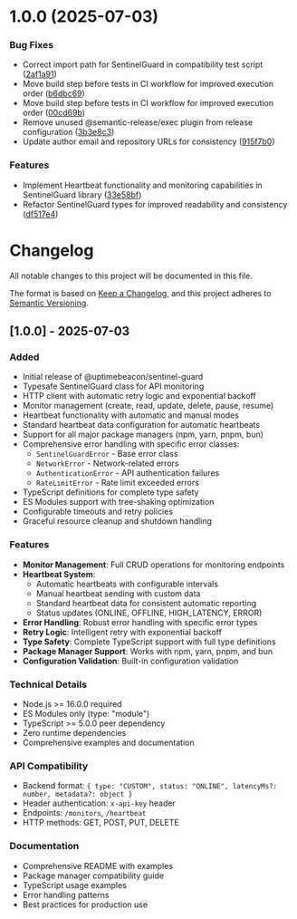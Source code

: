 # 1.0.0 (2025-07-03)


### Bug Fixes

* Correct import path for SentinelGuard in compatibility test script ([2af1a91](https://github.com/UptimeBeacon/sentinel-guard/commit/2af1a91727324a04a2f3f3e4b3a7c5ecdc7f4ea7))
* Move build step before tests in CI workflow for improved execution order ([b6dbc69](https://github.com/UptimeBeacon/sentinel-guard/commit/b6dbc69f064d5debd32635e8f85c430d9bb2707b))
* Move build step before tests in CI workflow for improved execution order ([00cd69b](https://github.com/UptimeBeacon/sentinel-guard/commit/00cd69bb937367ddb45c7f7d27098eb2a8895e2b))
* Remove unused @semantic-release/exec plugin from release configuration ([3b3e8c3](https://github.com/UptimeBeacon/sentinel-guard/commit/3b3e8c32974602d59071ccbc8d3191aa42c8c3aa))
* Update author email and repository URLs for consistency ([915f7b0](https://github.com/UptimeBeacon/sentinel-guard/commit/915f7b06d711d939649572daeb138e10483395ea))


### Features

* Implement Heartbeat functionality and monitoring capabilities in SentinelGuard library ([33e58bf](https://github.com/UptimeBeacon/sentinel-guard/commit/33e58bf7cb8ace7b32b6022a31e0e5b6cf8f137c))
* Refactor SentinelGuard types for improved readability and consistency ([df517e4](https://github.com/UptimeBeacon/sentinel-guard/commit/df517e40484d263b0483edfc6ac36b18076f2eb5))

# Changelog

All notable changes to this project will be documented in this file.

The format is based on [Keep a Changelog](https://keepachangelog.com/en/1.0.0/),
and this project adheres to [Semantic Versioning](https://semver.org/spec/v2.0.0.html).

## [1.0.0] - 2025-07-03

### Added
- Initial release of @uptimebeacon/sentinel-guard
- Typesafe SentinelGuard class for API monitoring
- HTTP client with automatic retry logic and exponential backoff
- Monitor management (create, read, update, delete, pause, resume)
- Heartbeat functionality with automatic and manual modes
- Standard heartbeat data configuration for automatic heartbeats
- Support for all major package managers (npm, yarn, pnpm, bun)
- Comprehensive error handling with specific error classes:
  - `SentinelGuardError` - Base error class
  - `NetworkError` - Network-related errors
  - `AuthenticationError` - API authentication failures
  - `RateLimitError` - Rate limit exceeded errors
- TypeScript definitions for complete type safety
- ES Modules support with tree-shaking optimization
- Configurable timeouts and retry policies
- Graceful resource cleanup and shutdown handling

### Features
- **Monitor Management**: Full CRUD operations for monitoring endpoints
- **Heartbeat System**: 
  - Automatic heartbeats with configurable intervals
  - Manual heartbeat sending with custom data
  - Standard heartbeat data for consistent automatic reporting
  - Status updates (ONLINE, OFFLINE, HIGH_LATENCY, ERROR)
- **Error Handling**: Robust error handling with specific error types
- **Retry Logic**: Intelligent retry with exponential backoff
- **Type Safety**: Complete TypeScript support with full type definitions
- **Package Manager Support**: Works with npm, yarn, pnpm, and bun
- **Configuration Validation**: Built-in configuration validation

### Technical Details
- Node.js >= 16.0.0 required
- ES Modules only (type: "module")
- TypeScript >= 5.0.0 peer dependency
- Zero runtime dependencies
- Comprehensive examples and documentation

### API Compatibility
- Backend format: `{ type: "CUSTOM", status: "ONLINE", latencyMs?: number, metadata?: object }`
- Header authentication: `x-api-key` header
- Endpoints: `/monitors`, `/heartbeat`
- HTTP methods: GET, POST, PUT, DELETE

### Documentation
- Comprehensive README with examples
- Package manager compatibility guide
- TypeScript usage examples
- Error handling patterns
- Best practices for production use

